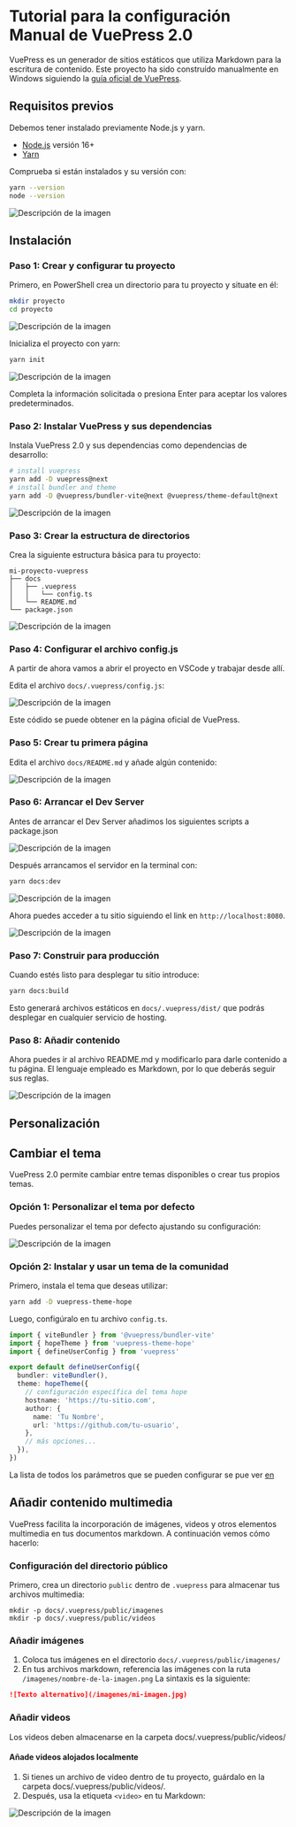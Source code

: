 # Tutorial para la configuración Manual de VuePress 2.0

VuePress es un generador de sitios estáticos que utiliza Markdown para la escritura de contenido.
Este proyecto ha sido construído manualmente en Windows siguiendo la [guía oficial de VuePress](https://vuepress.vuejs.org/guide/getting-started.html#project-setup).

## Requisitos previos

Debemos tener instalado previamente Node.js y yarn. 

- [Node.js](https://nodejs.org/en/) versión 16+
- [Yarn](https://yarnpkg.com/getting-started/install)

Comprueba si están instalados y su versión con:

```bash
yarn --version
node --version
```
![Descripción de la imagen](/imagenes/Imagen1.png)


## Instalación

### Paso 1: Crear y configurar tu proyecto

Primero, en PowerShell crea un directorio para tu proyecto y situate en él:

```bash
mkdir proyecto
cd proyecto
```
![Descripción de la imagen](/imagenes/Imagen2.png)

Inicializa el proyecto con yarn:

```bash
yarn init
```

![Descripción de la imagen](/imagenes/Imagen3.png)

Completa la información solicitada o presiona Enter para aceptar los valores predeterminados. 

### Paso 2: Instalar VuePress y sus dependencias

Instala VuePress 2.0 y sus dependencias como dependencias de desarrollo:

```bash
# install vuepress
yarn add -D vuepress@next
# install bundler and theme
yarn add -D @vuepress/bundler-vite@next @vuepress/theme-default@next
```
![Descripción de la imagen](/imagenes/Imagen4.png)

### Paso 3: Crear la estructura de directorios

Crea la siguiente estructura básica para tu proyecto:

```
mi-proyecto-vuepress
├── docs
│   ├── .vuepress
│   │   └── config.ts
│   └── README.md
└── package.json
```



![Descripción de la imagen](/imagenes/Imagen5.png)

### Paso 4: Configurar el archivo config.js

A partir de ahora vamos a abrir el proyecto en VSCode y trabajar desde allí.

Edita el archivo `docs/.vuepress/config.js`:

![Descripción de la imagen](/imagenes/Imagen6.png)

Este códido se puede obtener en la página oficial de VuePress.

### Paso 5: Crear tu primera página

Edita el archivo `docs/README.md` y añade algún contenido:

![Descripción de la imagen](/imagenes/Imagen7.png)



### Paso 6: Arrancar el Dev Server

Antes de arrancar el Dev Server añadimos los siguientes scripts a package.json

![Descripción de la imagen](/imagenes/Imagen8.png)

Después arrancamos el servidor en la terminal con:

```bash
yarn docs:dev
```

![Descripción de la imagen](/imagenes/Imagen9.png)

Ahora puedes acceder a tu sitio siguiendo el link en `http://localhost:8080`.

![Descripción de la imagen](/imagenes/Imagen10.png)


### Paso 7: Construir para producción

Cuando estés listo para desplegar tu sitio introduce:

```bash
yarn docs:build
```

Esto generará archivos estáticos en `docs/.vuepress/dist/` que podrás desplegar en cualquier servicio de hosting.

### Paso 8: Añadir contenido

Ahora puedes ir al archivo README.md y modificarlo para darle contenido a tu página. El lenguaje empleado es Markdown, por lo que deberás seguir sus reglas.

![Descripción de la imagen](/imagenes/Imagen10.5.png)

## Personalización

## Cambiar el tema

VuePress 2.0 permite cambiar entre temas disponibles o crear tus propios temas.

### Opción 1: Personalizar el tema por defecto

Puedes personalizar el tema por defecto ajustando su configuración:

![Descripción de la imagen](/imagenes/Imagen11.png)


### Opción 2: Instalar y usar un tema de la comunidad

Primero, instala el tema que deseas utilizar:

```bash
yarn add -D vuepress-theme-hope
```

Luego, configúralo en tu archivo `config.ts`.


```typescript
import { viteBundler } from '@vuepress/bundler-vite'
import { hopeTheme } from 'vuepress-theme-hope'
import { defineUserConfig } from 'vuepress'

export default defineUserConfig({
  bundler: viteBundler(),
  theme: hopeTheme({
    // configuración específica del tema hope
    hostname: 'https://tu-sitio.com',
    author: {
      name: 'Tu Nombre',
      url: 'https://github.com/tu-usuario',
    },
    // más opciones...
  }),
})
```
La lista de todos los parámetros que se pueden configurar se pue ver [en](https://ecosystem.vuejs.press/themes/default/config.html)

## Añadir contenido multimedia

VuePress facilita la incorporación de imágenes, videos y otros elementos multimedia en tus documentos markdown. A continuación vemos cómo hacerlo:

### Configuración del directorio público

Primero, crea un directorio `public` dentro de `.vuepress` para almacenar tus archivos multimedia:



```
mkdir -p docs/.vuepress/public/imagenes
mkdir -p docs/.vuepress/public/videos
```

### Añadir imágenes

1. Coloca tus imágenes en el directorio `docs/.vuepress/public/imagenes/`
2. En tus archivos markdown, referencia las imágenes con la ruta `/imagenes/nombre-de-la-imagen.png`
La sintaxis es la siguiente:

```markdown
![Texto alternativo](/imagenes/mi-imagen.jpg)
```


### Añadir videos

Los videos deben almacenarse en la carpeta docs/.vuepress/public/videos/

#### Añade videos alojados localmente

1. Si tienes un archivo de video dentro de tu proyecto, guárdalo en la carpeta docs/.vuepress/public/videos/.
2. Después, usa la etiqueta `<video>` en tu Markdown:

![Descripción de la imagen](/imagenes/Imagen12.png)









